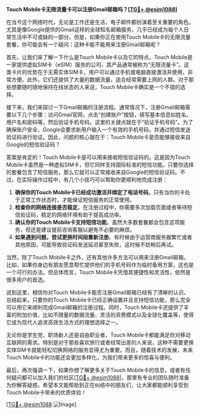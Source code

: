 **Touch Mobile卡无限流量卡可以注册Gmail邮箱吗？[[TG💪+ @esim1088](https://t.me/s/esim1088)]**

在当今这个网络时代，无论是工作还是生活，电子邮件都扮演着至关重要的角色。尤其是像Google提供的Gmail这样的全球知名邮箱服务，几乎已经成为每个人日常生活中不可或缺的一部分。但是，如果你正在使用Touch Mobile卡的无限流量套餐，你可能会有一个疑问：这种卡能不能用来注册Gmail邮箱呢？

首先，让我们来了解一下什么是Touch Mobile卡以及它的特点。Touch Mobile是一家提供虚拟SIM卡（eSIM）服务的公司，其产品通常被称为“无限流量卡”。这类卡片的优势在于无需实体SIM卡，用户可以通过手机或电脑直接激活并使用，非常方便。此外，它们还提供了大量的数据流量，适合经常需要上网的人群。对于那些想要随时随地保持在线状态的人来说，Touch Mobile卡确实是一个不错的选择。

接下来，我们来探讨一下Gmail邮箱的注册流程。通常情况下，注册Gmail邮箱需要以下几个步骤：访问Gmail官网，点击“创建账户”按钮，填写基本信息如姓名、用户名和密码等，然后验证手机号码。这里的关键点就在于“验证手机号码”。为了确保账户安全，Google会要求新用户输入一个有效的手机号码，并通过短信发送验证码进行验证。因此，问题的核心就在于：Touch Mobile卡是否能够接收来自Google的短信验证码？

答案是肯定的！Touch Mobile卡是可以用来接收短信验证码的。这是因为Touch Mobile卡虽然是一种虚拟SIM卡，但它同样支持国际标准的短信功能。只要你选择的套餐包含了短信服务，那么它就可以正常接收来自Google的短信验证码。不过，在实际操作过程中，有几个小技巧可以帮助你更顺利地完成注册：

1. **确保你的Touch Mobile卡已经成功激活并绑定了电话号码**。只有当你的卡处于正常工作状态时，才能保证短信服务的正常使用。
2. **检查你的网络连接是否稳定**。在注册过程中，你需要多次加载页面或者等待短信验证码，稳定的网络环境有助于提高成功率。
3. **确认你的Touch Mobile卡支持短信功能**。虽然大多数套餐都会包含这项服务，但还是建议提前咨询客服以避免不必要的麻烦。
4. **如果遇到问题，尝试更换时间段重新注册**。有时候由于运营商服务器繁忙或者其他原因，可能导致验证码发送延迟甚至失败，这时候不妨稍后再试。

当然，除了Touch Mobile卡之外，还有其他许多方法可以用来注册Gmail邮箱。比如，如果你身边有朋友愿意帮忙提供他们的手机号码作为临时备用方案，这也是一个可行的办法。但总体而言，Touch Mobile卡凭借其便捷性和灵活性，依然是很多用户的首选。

说到这里，相信你对Touch Mobile卡能否注册Gmail邮箱已经有了清晰的认识。总结起来，只要你的Touch Mobile卡已经正确设置并且支持短信功能，那么完全可以用它来顺利完成Gmail邮箱的注册过程。同时，Touch Mobile卡还提供了丰富的附加价值，比如不限量的数据流量、灵活的资费模式以及全球化覆盖等，使得它成为现代人追求高效生活方式的理想选择之一。

无论你是学生党、职场新人还是自由职业者，Touch Mobile卡都能满足你对移动互联网的需求。特别是对于那些喜欢旅行或者经常出差的人来说，这种不需要更换实体SIM卡就能轻松切换网络的服务显得尤为重要。而且，随着技术的发展，未来Touch Mobile卡的功能还会更加多样化，为我们带来更多的惊喜与便利。

最后，再次强调一下，如果你想了解更多关于Touch Mobile卡的信息，或者有任何疑问都可以加入我们的社区[[TG💪+ @esim1088](https://t.me/s/esim1088)]，那里有专业的团队随时准备为你解答疑惑。希望本文能帮助到正在纠结中的朋友们，让大家都能顺利享受到Touch Mobile卡带来的优质体验！

[[TG💪+ @esim1088](https://t.me/s/esim1088) ![Image](https://i.postimg.cc/4NQfJmqS/Snipaste-2025-05-13-00-14-12.png)]
